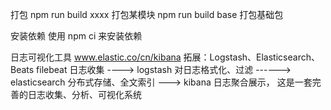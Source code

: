 打包
npm run build xxxx 打包某模块
npm run build base 打包基础包

安装依赖
使用 npm ci 来安装依赖

日志可视化工具
www.elastic.co/cn/kibana
拓展：Logstash、Elasticsearch、Beats
filebeat 日志收集 ----> logstash 对日志格式化、过滤 ------> elasticsearch 分布式存储、全文索引 ---> kibana 日志聚合展示， 这是一套完善的日志收集、分析、可视化系统
